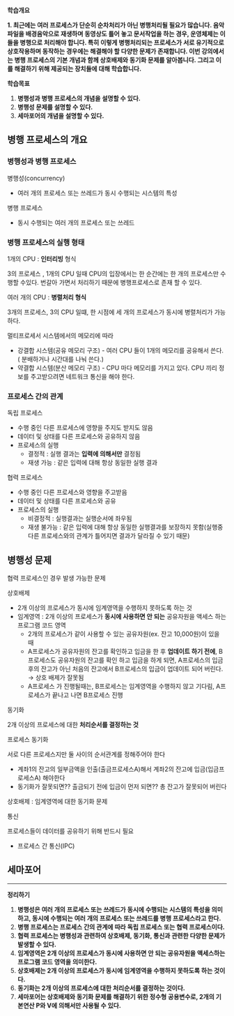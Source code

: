 **학습개요**

**1. 최근에는 여러 프로세스가 단순히 순차처리가 아닌 병행처리될 필요가 많습니다. 음악 파일을 배경음악으로 재생하며 동영상도 틀어 놓고 문서작업을 하는 경우, 운영체제는 이들을 병행으로 처리해야 합니다. 특히 이렇게 병행처리되는 프로세스가 서로 유기적으로 상호작용하며 동작하는 경우에는 해결해야 할 다양한 문제가 존재합니다. 이번 강의에서는 병행 프로세스의 기본 개념과 함께 상호배제와 동기화 문제를 알아봅니다. 그리고 이를 해결하기 위해 제공되는 장치들에 대해 학습합니다.**

**학습목표**

1. **병행성과 병행 프로세스의 개념을 설명할 수 있다.**
2. **병행성 문제를 설명할 수 있다.**
3. **세마포어의 개념을 설명할 수 있다.**

## 병행 프로세스의 개요

### 병행성과 병행 프로세스

병행성(concurrency)

- 여러 개의 프로세스 또는 쓰레드가 동시 수행되는 시스템의 특성

병행 프로세스

- 동시 수행되는 여러 개의 프로세스 또는 쓰레드

### 병행 프로세스의 실행 형태

1개의 CPU : **인터리빙** 형식

3의 프로세스 , 1개의 CPU 일때 CPU의 입장에서는 한 순간에는 한 개의 프로세스만 수행할 수있다. 번갈아 가면서 처리하기 때문에 병행프로세스로 존재 할 수 있다.

여러 개의 CPU : **병렬처리 형식**

3개의 프로세스, 3의 CPU 일떄, 한 시점에 세 개의 프로세스가 동시에 병렬처리가 가능하다.

멀티프로세서 시스템에서의 메모리에 따라

- 강결합 시스템(공유 메모리 구조) - 여러 CPU 들이 1개의 메모리를 공유해서 쓴다. ( 분배하거나 시간대를 나눠 쓴다.)
- 약결합 시스템(분산 메모리 구조) - CPU 마다 메모리를 가지고 있다. CPU 끼리 정보를 주고받으려면 네트워크 통신을 해야 한다.

### 프로세스 간의 관계

독립 프로세스

- 수행 중인 다른 프로세스에 영향을 주지도 받지도 않음
- 데이터 및 상태를 다른 프로세스와 공유하지 않음
- 프로세스의 실행
  - 결정적 : 실행 결과는 **입력에 의해서만** 결정됨
  - 재생 가능 : 같은 입력에 대해 항상 동일한 실행 결과

협력 프로세스

- 수행 중인 다른 프로세스와 영향을 주고받음
- 데이터 및 상태를 다른 프로세스와 공유
- 프로세스의 실행
  - 비결정적 : 실행결과는 실행순서에 좌우됨
  - 재생 불가능 : 같은 입력에 대해 항상 동일한 실행결과를 보장하지 못함(실행중 다른 프로세스와의 관계가 틀어지면 결과가 달라질 수 있기 때문)

## 병행성 문제

협력 프로세스인 경우 발생 가능한 문제

상호배제

- 2개 이상의 프로세스가 동시에 임계영역을 수행하지 못하도록 하는 것
- 임계영역 : 2개 이상의 프로세스가 **동시에 사용하면 안 되는** 공유자원을 액세스 하는 프로그램 코드 영역
  - 2개의 프로세스가 같이 사용할 수 있는 공유자원(ex. 잔고 10,000원)이 있을 때
  - A프로세스가 공유자원의 잔고를 확인하고 입금을 한 후 **업데이트 하기 전에**, B프로세스도 공유자원의 잔고를 확인 하고 입금을 하게 되면, A프로세스의 입금 후의 잔고가 아닌 처음의 잔고에서 B프로세스의 입금이 업데이트 되어 버린다. → 상호 배제가 잘못됨
  - A프로세스 가 진행될때는, B프로세스는 임계영역을 수행하지 않고 기다림, A프로세스가 끝나고 나면 B프로세스 진행

동기화

2개 이상의 프로세스에 대한 **처리순서를 결정하는 것**

프로세스 동기화

서로 다른 프로세스지만 둘 사이의 순서관계를 정해주어야 한다

- 계좌1의 잔고의 일부금액을 인출(출금프로세스A)해서 계좌2의 잔고에 입금(입금프로세스A) 해야한다
- 동기화가 잘못되면?? 출금되기 전에 입금이 먼저 되면?? 총 잔고가 잘못되어 버린다

상호배제 : 임계영역에 대한 동기화 문제

통신

프로세스들이 데이터를 공유하기 위해 반드시 필요

- 프로세스 간 통신(IPC)

## 세마포어

---

**정리하기**

1.  **병행성은 여러 개의 프로세스 또는 쓰레드가 동시에 수행되는 시스템의 특성을 의미하고, 동시에 수행되는 여러 개의 프로세스 또는 쓰레드를 병행 프로세스라고 한다.**
2. **병행 프로세스는 프로세스 간의 관계에 따라 독립 프로세스 또는 협력 프로세스이다.**
3. **협력 프로세스는 병행성과 관련하여 상호배제, 동기화, 통신과 관련한 다양한 문제가 발생할 수 있다.**
4.  **임계영역은 2개 이상의 프로세스가 동시에 사용하면 안 되는 공유자원을 액세스하는 프로그램 코드 영역을 의미한다.**
5. **상호배제는 2개 이상의 프로세스가 동시에 임계영역을 수행하지 못하도록 하는 것이다.**
6. **동기화는 2개 이상의 프로세스에 대한 처리순서를 결정하는 것이다.**
7. **세마포어는 상호배제와 동기화 문제를 해결하기 위한 정수형 공용변수로, 2개의 기본연산 P와 V에 의해서만 사용될 수 있다.**

